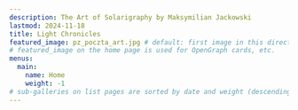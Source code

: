 ```yaml
---
description: The Art of Solarigraphy by Maksymilian Jackowski
lastmod: 2024-11-18
title: Light Chronicles
featured_image: pz_poczta_art.jpg # default: first image in this directory
# featured_image on the home page is used for OpenGraph cards, etc.
menus:
  main:
    name: Home
    weight: -1
# sub-galleries on list pages are sorted by date and weight (descending)
---
```

